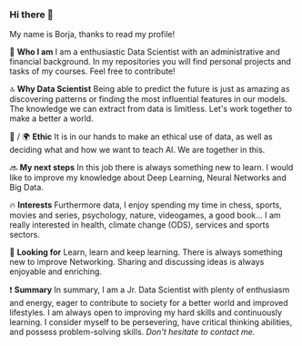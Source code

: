 ### Hi there 👋

My name is Borja, thanks to read my profile!

🥸 **Who I am**
I am a enthusiastic Data Scientist with an administrative and financial background. In my repositories you will find personal projects and tasks of my courses. Feel free to contribute! 

🔝 **Why Data Scientist**
Being able to predict the future is just as amazing as discovering patterns or finding the most influential features in our models. The knowledge we can extract from data is limitless. Let's work together to make a better a world.

🤖 / 🌍 **Ethic**
It is in our hands to make an ethical use of data, as well as deciding what and how we want to teach AI. We are together in this. 

🔜 **My next steps**
In this job there is always something new to learn. I would like to improve my knowledge about Deep Learning, Neural Networks and Big Data.

🔥 **Interests**
Furthermore data, I enjoy spending my time in chess, sports, movies and series, psychology, nature, videogames, a good book...
I am really interested in health, climate change (ODS), services and sports sectors. 

🖖 **Looking for** 
Learn, learn and keep learning. There is always something new to improve 
Networking. Sharing and discussing ideas is always enjoyable and enriching. 

❗ **Summary**
In summary, I am a Jr. Data Scientist with plenty of enthusiasm and energy, eager to contribute to society for a better world and improved lifestyles. I am always open to improving my hard skills and continuously learning. I consider myself to be persevering, have critical thinking abilities, and possess problem-solving skills. _Don't hesitate to contact me._
<!--
**borch008/borch008** is a ✨ _special_ ✨ repository because its `README.md` (this file) appears on your GitHub profile.

Here are some ideas to get you started:

- 🔭 I’m currently working on ...
- 🌱 I’m currently learning ...
- 👯 I’m looking to collaborate on ...
- 🤔 I’m looking for help with ...
- 💬 Ask me about ...
- 📫 How to reach me: ...
- 😄 Pronouns: ...
- ⚡ Fun fact: ...
-->
